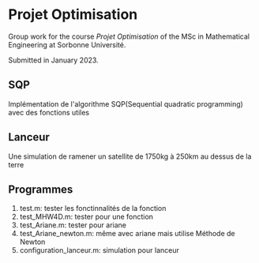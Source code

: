 # Projet Optimisation

Group work for the course *Projet Optimisation* of the MSc in Mathematical Engineering at Sorbonne Université.

Submitted in January 2023.

## SQP

Implémentation de l'algorithme SQP(Sequential quadratic programming) avec des fonctions utiles

## Lanceur

Une simulation de ramener un satellite de 1750kg à 250km au dessus de la terre

## Programmes
1. test.m: tester les fonctinnalités de la fonction
2. test_MHW4D.m: tester pour une fonction
3. test_Ariane.m: tester pour ariane
4. test_Ariane_newton.m: même avec ariane mais utilise Méthode de Newton
5. configuration_lanceur.m: simulation pour lanceur
